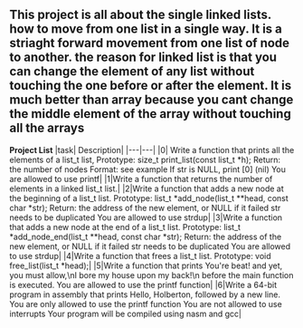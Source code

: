 ## This project is all about the single linked lists. how to move from one list in a single way. It is a striaght forward movement from one list of node to another. the reason for linked list is that you can change the element of any list without touching the one before or after the element. It is much better than array because you cant change the middle element of the array without touching all the arrays
**Project List**
|task| Description|
|---|---|
|0| Write a function that prints all the elements of a list_t list, Prototype: size_t print_list(const list_t *h); Return: the number of nodes Format: see example If str is NULL, print [0] (nil) You are allowed to use printf|
|1|Write a function that returns the number of elements in a linked list_t list.|
|2|Write a function that adds a new node at the beginning of a list_t list. Prototype: list_t *add_node(list_t **head, const char *str); Return: the address of the new element, or NULL if it failed str needs to be duplicated You are allowed to use strdup|
|3|Write a function that adds a new node at the end of a list_t list. Prototype: list_t *add_node_end(list_t **head, const char *str); Return: the address of the new element, or NULL if it failed str needs to be duplicated You are allowed to use strdup|
|4|Write a function that frees a list_t list. Prototype: void free_list(list_t *head);|
|5|Write a function that prints You're beat! and yet, you must allow,\nI bore my house upon my back!\n before the main function is executed. You are allowed to use the printf function|
|6|Write a 64-bit program in assembly that prints Hello, Holberton, followed by a new line. You are only allowed to use the printf function You are not allowed to use interrupts Your program will be compiled using nasm and gcc|
